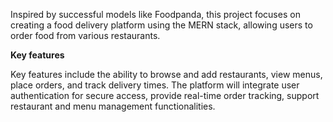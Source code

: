 Inspired by successful models like Foodpanda, this project focuses on creating a food delivery platform using the MERN stack, allowing users to order food from various restaurants.

**Key features**

Key features include the ability to browse and add restaurants, view menus, place orders, and track delivery times. 
The platform will integrate user authentication for secure access, provide real-time order tracking, support restaurant and menu management functionalities.
